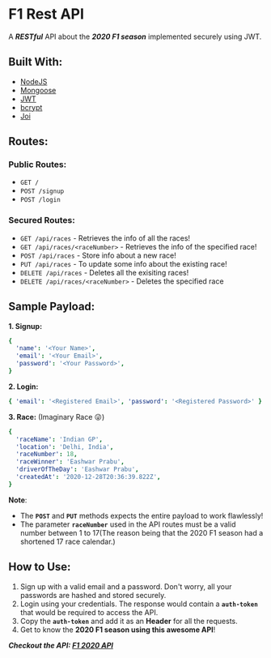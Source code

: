 # **F1 Rest API**

A **_RESTful_** API about the **_2020 F1 season_** implemented securely using JWT.

## **Built With:**

- [NodeJS](https://github.com/nodejs/node)
- [Mongoose](https://www.npmjs.com/package/mongoose)
- [JWT](https://www.npmjs.com/package/jsonwebtoken)
- [bcrypt](https://www.npmjs.com/package/bcrypt)
- [Joi](https://www.npmjs.com/package/joi)

## **Routes:**

### **Public Routes:**

- `GET /`
- `POST /signup`
- `POST /login`

### **Secured Routes:**

- `GET /api/races` - Retrieves the info of all the races!
- `GET /api/races/<raceNumber>` - Retrieves the info of the specified race!
- `POST /api/races` - Store info about a new race!
- `PUT /api/races` - To update some info about the existing race!
- `DELETE /api/races` - Deletes all the exisiting races!
- `DELETE /api/races/<raceNumber>` - Deletes the specified race

## **Sample Payload:**

**1. Signup:**

```yaml
{
  'name': '<Your Name>',
  'email': '<Your Email>',
  'password': '<Your Password>',
}
```

**2. Login:**

```yaml
{ 'email': '<Registered Email>', 'password': '<Registered Password>' }
```

**3. Race:** (Imaginary Race 😜)

```yaml
{
  'raceName': 'Indian GP',
  'location': 'Delhi, India',
  'raceNumber': 18,
  'raceWinner': 'Eashwar Prabu',
  'driverOfTheDay': 'Eashwar Prabu',
  'createdAt': '2020-12-28T20:36:39.822Z',
}
```

**Note**:

- The **`POST`** and **`PUT`** methods expects the entire payload to work flawlessly!
- The parameter **`raceNumber`** used in the API routes must be a valid number between 1 to 17(The reason being that the 2020 F1 season had a shortened 17 race calendar.)

## **How to Use:**

1. Sign up with a valid email and a password. Don't worry, all your passwords are hashed and stored securely.
2. Login using your credentials. The response would contain a **`auth-token`** that would be required to access the API.
3. Copy the **`auth-token`** and add it as an **Header** for all the requests.
4. Get to know the **2020 F1 season using this awesome API**!

**_Checkout the API: [F1 2020 API](https://f1-2020-api.herokuapp.com/)_**
